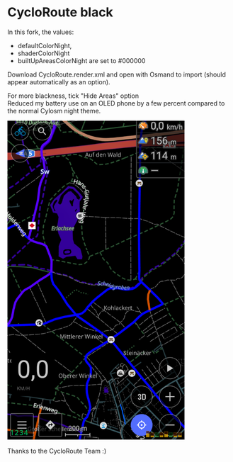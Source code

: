 # CycloRoute black

In this fork, the values: 
- defaultColorNight,
- shaderColorNight
- builtUpAreasColorNight
are set to #000000

Download CycloRoute.render.xml and open with Osmand to import (should appear automatically as an option).

For more blackness, tick "Hide Areas" option<br>
Reduced my battery use on an OLED phone by a few percent compared to the normal Cylosm night theme.


<img src="screenshot.png" width="400" class="center"> </p>   

Thanks to the CycloRoute Team :)
